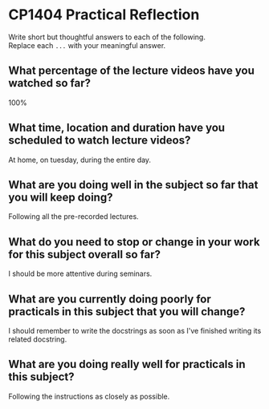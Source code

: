 # CP1404 Practical Reflection

Write short but thoughtful answers to each of the following.  
Replace each `...` with your meaningful answer.

## What percentage of the lecture videos have you watched so far?

100%

## What time, location and duration have you scheduled to watch lecture videos?

At home, on tuesday, during the entire day.

## What are you doing well in the subject so far that you will keep doing?

Following all the pre-recorded lectures.

## What do you need to stop or change in your work for this subject overall so far?

I should be more attentive during seminars.

## What are you currently doing poorly for practicals in this subject that you will change?

I should remember to write the docstrings as soon as I've finished writing its related docstring.

## What are you doing really well for practicals in this subject?

Following the instructions as closely as possible.